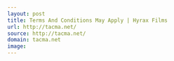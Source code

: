 ```yaml
---
layout: post
title: Terms And Conditions May Apply | Hyrax Films
url: http://tacma.net/
source: http://tacma.net/
domain: tacma.net
image: 
---
```


